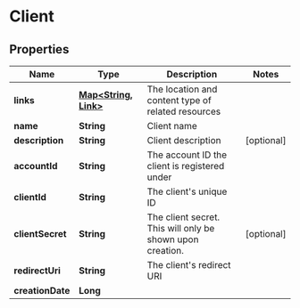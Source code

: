

# Client


## Properties

| Name | Type | Description | Notes |
|------------ | ------------- | ------------- | -------------|
|**links** | [**Map&lt;String, Link&gt;**](Link.md) | The location and content type of related resources |  |
|**name** | **String** | Client name |  |
|**description** | **String** | Client description |  [optional] |
|**accountId** | **String** | The account ID the client is registered under |  |
|**clientId** | **String** | The client&#39;s unique ID |  |
|**clientSecret** | **String** | The client secret. This will only be shown upon creation. |  [optional] |
|**redirectUri** | **String** | The client&#39;s redirect URI |  |
|**creationDate** | **Long** |  |  |



